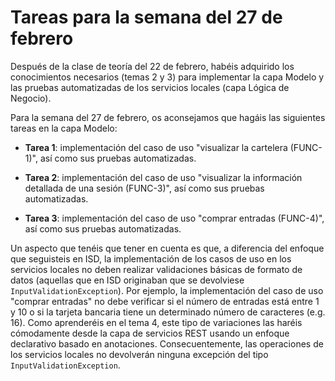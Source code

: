 # Tareas para la semana del 27 de febrero

Después de la clase de teoría del 22 de febrero, habéis adquirido los conocimientos necesarios (temas 2 y 3) para implementar la capa Modelo y las pruebas automatizadas de los servicios locales (capa Lógica de Negocio). 

Para la semana del 27 de febrero, os aconsejamos que hagáis las siguientes tareas en la capa Modelo:

- **Tarea 1**: implementación del caso de uso "visualizar la cartelera (FUNC-1)", así como sus pruebas automatizadas.

- **Tarea 2**: implementación del caso de uso "visualizar la información detallada de una sesión (FUNC-3)", así como sus pruebas automatizadas.

- **Tarea 3**: implementación del caso de uso "comprar entradas (FUNC-4)", así como sus pruebas automatizadas.

Un aspecto que tenéis que tener en cuenta es que, a diferencia del enfoque que seguisteis en ISD, la implementación de los casos de uso en los servicios locales no deben realizar validaciones básicas de formato de datos (aquellas que en ISD originaban que se devolviese `InputValidationException`). Por ejemplo, la implementación del caso de uso "comprar entradas" no debe verificar si el número de entradas está entre 1 y 10 o si la tarjeta bancaria tiene un determinado número de caracteres (e.g. 16). Como aprenderéis en el tema 4, este tipo de variaciones las haréis cómodamente desde la capa de servicios REST usando un enfoque declarativo basado en anotaciones. Consecuentemente, las operaciones de los servicios locales no devolverán ninguna excepción del tipo `InputValidationException`.

